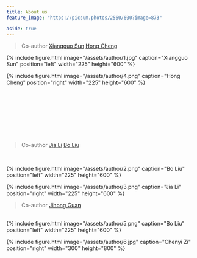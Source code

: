 ```yaml
---
title: About us
feature_image: "https://picsum.photos/2560/600?image=873"

aside: true
---
```






> Co-author
[Xiangguo Sun](https://xgsun.mysxl.cn/)
[Hong Cheng](https://www1.se.cuhk.edu.hk/~hcheng/)
> <br>

{% include figure.html image="/assets/author/1.jpg" caption="Xiangguo Sun" position="left" width="225" height="600" %}

{% include figure.html image="/assets/author/4.png" caption="Hong Cheng" position="right" width="225" height="600" %}

<br><br><br><br><br><br><br>
> Co-author
[Jia Li](https://sites.google.com/view/lijia)
[Bo Liu](https://cse.seu.edu.cn/2019/0401/c23024a268340/page.psp)
<br>


{% include figure.html image="/assets/author/2.png" caption="Bo Liu" position="left" width="225" height="600" %}

{% include figure.html image="/assets/author/3.png" caption="Jia Li" position="right" width="225" height="600" %}

> Co-author
[Jihong Guan](https://see.tongji.edu.cn/info/1376/10297.htm)
<br>
{% include figure.html image="/assets/author/5.png" caption="Bo Liu" position="left" width="225" height="600" %}

{% include figure.html image="/assets/author/6.jpg" caption="Chenyi Zi" position="right" width="300" height="800" %}





